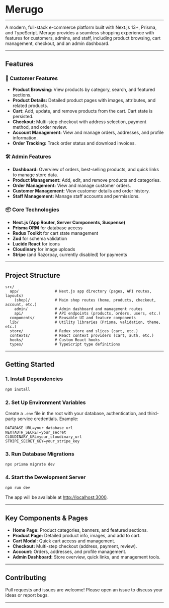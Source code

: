 <div style="display: flex; align-items: center; gap: 10px;">
  <!-- <img src="public/merugo-logo.svg" alt="Merugo Logo" width="40" height="40"/> -->
  <span style="font-size: 2rem; font-weight: bold;">Merugo</span>
</div>


---

A modern, full-stack e-commerce platform built with Next.js 13+, Prisma, and TypeScript. Merugo provides a seamless shopping experience with features for customers, admins, and staff, including product browsing, cart management, checkout, and an admin dashboard.

---

## Features
### 🛒 Customer Features
- **Product Browsing:** View products by category, search, and featured sections.
- **Product Details:** Detailed product pages with images, attributes, and related products.
- **Cart:** Add, update, and remove products from the cart. Cart state is persisted.
- **Checkout:** Multi-step checkout with address selection, payment method, and order review.
- **Account Management:** View and manage orders, addresses, and profile information.
- **Order Tracking:** Track order status and download invoices.

### 🛠️ Admin Features
- **Dashboard:** Overview of orders, best-selling products, and quick links to manage store data.
- **Product Management:** Add, edit, and remove products and categories.
- **Order Management:** View and manage customer orders.
- **Customer Management:** View customer details and order history.
- **Staff Management:** Manage staff accounts and permissions.

### 📦 Core Technologies
- **Next.js (App Router, Server Components, Suspense)**
- **Prisma ORM** for database access
- **Redux Toolkit** for cart state management
- **Zod** for schema validation
- **Lucide React** for icons
- **Cloudinary** for image uploads
- **Stripe** (and Razorpay, currently disabled) for payments

---

## Project Structure

```
src/
  app/                # Next.js app directory (pages, API routes, layouts)
    (shop)/           # Main shop routes (home, products, checkout, account, etc.)
    admin/            # Admin dashboard and management routes
    api/              # API endpoints (products, orders, users, etc.)
  components/         # Reusable UI and feature components
  lib/                # Utility libraries (Prisma, validation, theme, etc.)
  store/              # Redux store and slices (cart, etc.)
  contexts/           # React context providers (cart, auth, etc.)
  hooks/              # Custom React hooks
  types/              # TypeScript type definitions
```

---

## Getting Started

### 1. Install Dependencies
```bash
npm install
```

### 2. Set Up Environment Variables
Create a `.env` file in the root with your database, authentication, and third-party service credentials. Example:
```
DATABASE_URL=your_database_url
NEXTAUTH_SECRET=your_secret
CLOUDINARY_URL=your_cloudinary_url
STRIPE_SECRET_KEY=your_stripe_key
```

### 3. Run Database Migrations
```bash
npx prisma migrate dev
```

### 4. Start the Development Server
```bash
npm run dev
```

The app will be available at [http://localhost:3000](http://localhost:3000).

---

## Key Components & Pages

- **Home Page:** Product categories, banners, and featured sections.
- **Product Page:** Detailed product info, images, and add to cart.
- **Cart Modal:** Quick cart access and management.
- **Checkout:** Multi-step checkout (address, payment, review).
- **Account:** Orders, addresses, and profile management.
- **Admin Dashboard:** Store overview, quick links, and management tools.


---

## Contributing
Pull requests and issues are welcome! Please open an issue to discuss your ideas or report bugs.

---
